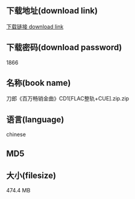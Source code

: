 ## 下载地址(download link)
[下载链接 download link](https://voluble-croquembouche-d321dc.netlify.app/?s=%E5%88%80%E9%83%8E%E3%80%8A%E7%99%BE%E4%B8%87%E7%95%85%E9%94%80%E9%87%91%E6%9B%B2%E3%80%8BCD1%5BFLAC%E6%95%B4%E8%BD%A8%2BCUE%5D.zip)

## 下载密码(download password)
1866

## 名称(book name)
刀郎《百万畅销金曲》CD1[FLAC整轨+CUE].zip.zip

## 语言(language)
chinese

## MD5


## 大小(filesize)
474.4 MB
